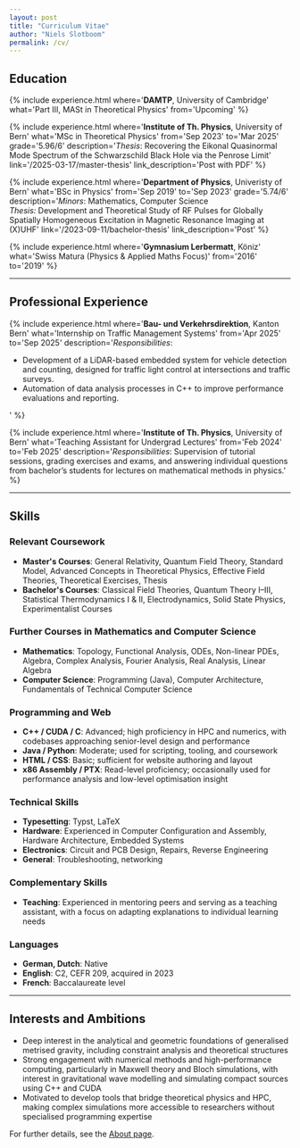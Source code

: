 ```yaml
---
layout: post
title: "Curriculum Vitae"
author: "Niels Slotboom"
permalink: /cv/
---
```


## Education

{% include experience.html
  where='<b>DAMTP</b>, University of Cambridge'
  what='Part III, MASt in Theoretical Physics'
  from='Upcoming'
%}

{% include experience.html
  where='<b>Institute of Th. Physics</b>, University of Bern'
  what='MSc in Theoretical Physics'
  from='Sep 2023'
  to='Mar 2025'
  grade='5.96/6'
  description='<i>Thesis</i>: Recovering the Eikonal Quasinormal Mode Spectrum of the Schwarzschild Black Hole via the Penrose Limit'
  link='/2025-03-17/master-thesis'
  link_description='Post with PDF'
%}

{% include experience.html
  where='<b>Department of Physics</b>, Univeristy of Bern'
  what='BSc in Physics'
  from='Sep 2019'
  to='Sep 2023'
  grade='5.74/6'
  description='<i>Minors</i>: Mathematics, Computer Science<br><i>Thesis:</i> Development and Theoretical Study of RF Pulses for Globally Spatially Homogeneous Excitation in Magnetic Resonance Imaging at (X)UHF'
  link='/2023-09-11/bachelor-thesis'
  link_description='Post'
%}

{% include experience.html
  where='<b>Gymnasium Lerbermatt</b>, Köniz'
  what='Swiss Matura (Physics & Applied Maths Focus)'
  from='2016'
  to='2019'
%}

---

## Professional Experience

{% include experience.html
  where='<b>Bau- und Verkehrsdirektion</b>, Kanton Bern'
  what='Internship on Traffic Management Systems'
  from='Apr 2025'
  to='Sep 2025'
  description='<i>Responsibilities</i>:
  <ul class="skill-list">
    <li>Development of a LiDAR-based embedded system for vehicle detection and counting, designed for traffic light control at intersections and traffic surveys.</li>
    <li>Automation of data analysis processes in C++ to improve performance evaluations and reporting.</li>
  </ul>'
%}

{% include experience.html 
  where='<b>Institute of Th. Physics</b>, University of Bern'
  what='Teaching Assistant for Undergrad Lectures'
  from='Feb 2024'
  to='Feb 2025'
  description='<i>Responsibilities</i>: Supervision of tutorial sessions, grading exercises and exams, and answering individual questions from
 bachelor’s students for lectures on mathematical methods in physics.'
%}

---

## Skills

<div class="skills-block">
  <h3>Relevant Coursework</h3>
  <ul class="skill-list">
    <li><strong>Master's Courses</strong>: General Relativity, Quantum Field Theory, Standard Model, Advanced Concepts in Theoretical Physics, Effective Field Theories, Theoretical Exercises, Thesis</li>
    <li><strong>Bachelor's Courses</strong>: Classical Field Theories, Quantum Theory I–III, Statistical Thermodynamics I & II, Electrodynamics, Solid State Physics, Experimentalist Courses</li>
  </ul>
</div>

<div class="skills-block">
  <h3>Further Courses in Mathematics and Computer Science</h3>
  <ul class="skill-list">
    <li><strong>Mathematics</strong>: Topology, Functional Analysis, ODEs, Non-linear PDEs, Algebra, Complex Analysis, Fourier Analysis, Real Analysis, Linear Algebra</li>
    <li><strong>Computer Science</strong>: Programming (Java), Computer Architecture, Fundamentals of Technical Computer Science</li>
  </ul>
</div>

<div class="skills-block">
  <h3>Programming and Web</h3>
  <ul class="skill-list">
    <li><strong>C++ / CUDA / C</strong>: Advanced; high proficiency in HPC and numerics, with codebases approaching senior-level design and performance</li>
    <li><strong>Java / Python</strong>: Moderate; used for scripting, tooling, and coursework</li>
    <li><strong>HTML / CSS</strong>: Basic; sufficient for website authoring and layout</li>
    <li><strong>x86 Assembly / PTX</strong>: Read-level proficiency; occasionally used for performance analysis and low-level optimisation insight</li>
  </ul>
</div>

<div class="skills-block">
  <h3>Technical Skills</h3>
  <ul class="skill-list">
    <li><strong>Typesetting</strong>: Typst, LaTeX</li>
    <li><strong>Hardware</strong>: Experienced in Computer Configuration and Assembly, Hardware Architecture, Embedded Systems</li>
    <li><strong>Electronics</strong>: Circuit and PCB Design, Repairs, Reverse Engineering</li>
    <li><strong>General</strong>: Troubleshooting, networking</li>
  </ul>
</div>

<div class="skills-block">
  <h3>Complementary Skills</h3>
  <ul class="skill-list">
    <li><strong>Teaching</strong>: Experienced in mentoring peers and serving as a teaching assistant, with a focus on adapting explanations to individual learning needs</li>
  </ul>
</div>

<div class="skills-block">
  <h3>Languages</h3>
  <ul class="skill-list">
    <li><strong>German, Dutch</strong>: Native</li>
    <li><strong>English</strong>: C2, CEFR 209, acquired in 2023</li>
    <li><strong>French</strong>: Baccalaureate level</li>
  </ul>
</div>

---

## Interests and Ambitions
<ul class="skill-list">
  <li>Deep interest in the analytical and geometric foundations of generalised metrised gravity, including constraint analysis and theoretical structures</li>
  <li>Strong engagement with numerical methods and high-performance computing, particularly in Maxwell theory and Bloch simulations, with interest in gravitational wave modelling and simulating compact sources using C++ and CUDA</li>
  <li>Motivated to develop tools that bridge theoretical physics and HPC, making complex simulations more accessible to researchers without specialised programming expertise</li>
</ul>
<p>For further details, see the <a href="{{ site.baseurl }}/about" target="_blank">About page</a>.</p>